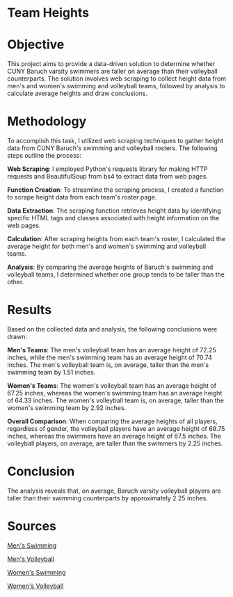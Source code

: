 # Team Heights
# Objective
This project aims to provide a data-driven solution to determine whether CUNY Baruch varsity swimmers are taller on average than their volleyball counterparts. The solution involves web scraping to collect height data from men's and women's swimming and volleyball teams, followed by analysis to calculate average heights and draw conclusions.

# Methodology
To accomplish this task, I utilized web scraping techniques to gather height data from CUNY Baruch's swimming and volleyball rosters. The following steps outline the process:

**Web Scraping**: I employed Python's requests library for making HTTP requests and BeautifulSoup from bs4 to extract data from web pages.

**Function Creation**: To streamline the scraping process, I created a function to scrape height data from each team's roster page. 

**Data Extraction**: The scraping function retrieves height data by identifying specific HTML tags and classes associated with height information on the web pages.

**Calculation**: After scraping heights from each team's roster, I calculated the average height for both men's and women's swimming and volleyball teams.

**Analysis**: By comparing the average heights of Baruch's swimming and volleyball teams, I determined whether one group tends to be taller than the other.

# Results
Based on the collected data and analysis, the following conclusions were drawn:

**Men's Teams**: The men's volleyball team has an average height of 72.25 inches, while the men's swimming team has an average height of 70.74 inches. The men's volleyball team is, on average, taller than the men's swimming team by 1.51 inches.

**Women's Teams**: The women's volleyball team has an average height of 67.25 inches, whereas the women's swimming team has an average height of 64.33 inches. The women's volleyball team is, on average, taller than the women's swimming team by 2.92 inches.

**Overall Comparison**: When comparing the average heights of all players, regardless of gender, the volleyball players have an average height of 69.75 inches, whereas the swimmers have an average height of 67.5 inches. The volleyball players, on average, are taller than the swimmers by 2.25 inches.
# Conclusion
The analysis reveals that, on average, Baruch varsity volleyball players are taller than their swimming counterparts by approximately 2.25 inches. 

# Sources
[Men's Swimming](https://athletics.baruch.cuny.edu/sports/mens-swimming-and-diving/roster)

[Men's Volleyball](https://athletics.baruch.cuny.edu/sports/mens-volleyball/roster)

[Women's Swimming](https://athletics.baruch.cuny.edu/sports/womens-swimming-and-diving/roster)

[Women's Volleyball](https://athletics.baruch.cuny.edu/sports/womens-volleyball/roster)
